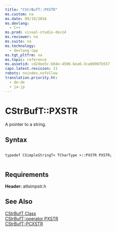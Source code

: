 ```yaml
---
title: "CStrBufT::PXSTR"
ms.custom: na
ms.date: 09/19/2016
ms.devlang: 
  - C++
ms.prod: visual-studio-dev14
ms.reviewer: na
ms.suite: na
ms.technology: 
  - devlang-cpp
ms.tgt_pltfrm: na
ms.topic: reference
ms.assetid: cd2dee5c-b84e-4506-bea6-3ca60907b557
caps.latest.revision: 11
robots: noindex,nofollow
translation.priority.ht: 
  - de-de
  - ja-jp
---
```

# CStrBufT::PXSTR
A pointer to a string.  
  
## Syntax  
  
```  
  
typedef CSimpleStringT< TCharType >::PXSTR PXSTR;  
  
```  
  
## Requirements  
 **Header:** atlsimpstr.h  
  
## See Also  
 [CStrBufT Class](../vs140/CStrBufT-Class.md)   
 [CStrBufT::operator PXSTR](../vs140/CStrBufT--operator-PXSTR.md)   
 [CStrBufT::PCXSTR](../vs140/CStrBufT--PCXSTR.md)